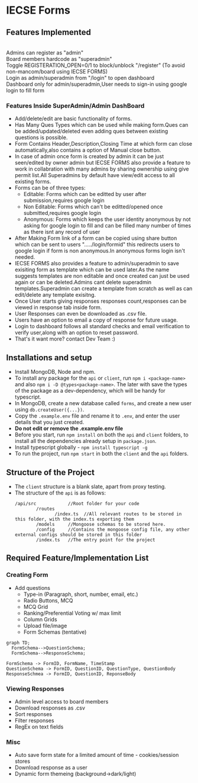# IECSE Forms

## Features Implemented
<br>Admins can register as "admin"
<br>Board members hardcode as "superadmin"
<br>Toggle REGISTERATION_OPEN=0/1 to block/unblock "/register" (To avoid non-mancom/board using IECSE FORMS)
<br>Login as admin/superadmin from "/login" to open dashboard
<br>Dashboard only for admin/superadmin,User needs to sign-in using google login to fill form

### Features Inside SuperAdmin/Admin DashBoard

- Add/delete/edit are basic functionality of forms.
- Has Many Ques Types which can be used while making form.Ques can be added/updated/deleted even adding ques between existing questions is possible. 
- Form Contains Header,Description,Closing Time at which form can close automatically,also contains a option of Manual close button.
- In case of admin once form is created by admin it can be just seen/edited by owner admin but IECSE FORMS also provide a feature to work in collabration with many admins by sharing ownership using give permit list.All Superadmins by default have view/edit access to all existing forms.  
- Forms can be of three types: 
    - Editable: Forms which can be editted by user after submission,requires google login
    - Non Editable: Forms which can't be editted/opened once submitted,requires google login
    - Anonymous: Forms which keeps the user identity anonymous by not asking for google login to fill and can be filled many number of times as there isnt any record of user
- After Making Form link of a form can be copied using share button which can be sent to users "...../login/formid" this redirects users to google login if form is non anonymous.In anonymous forms login isn't needed.
- IECSE FORMS also provides a feature to admin/superadmin to save exisiting form as template which can be used later.As the name suggests templates are non editable and once created can just be used again or can be deleted.Admins cant delete superadmin templates.Superadmin can create a template from scratch as well as can edit/delete any template exisitng.
- Once User starts giving responses responses count,responses can be viewed in response tab inside form.
- User Responses can even be downloaded as .csv file.
- Users have an option to email a copy of response for future usage.
- Login to dashboard follows all standard checks and email verification to verify user,along with an option to reset password.
- That's it want more? contact Dev Team :)

## Installations and setup
- Install MongoDB, Node and npm. 
- To install any package for the `api` or `client`, run `npm i <package-name>` and also `npm i -D @types<package-name>`. The later with save the types of the package as a dev-dependency, which will be handy for typescript. 
- In MongoDB, create a new database called `forms`, and create a new user using `db.createUser({...})`.
- Copy the `.example.env` file and rename it to `.env`, and enter the user details that you just created.
- **Do not edit or remove the .example.env file**  
- Before you start, run `npm install` on both the `api` and `client` folders, to install all the dependencies already setup in `package.json`.
- Install typescript globally - `npm install typescript -g`
- To run the project, run `npm start` in both the `client` and the `api` folders.

## Structure of the Project
- The `client` structure is a blank slate, apart from proxy testing. 
- The structure of the `api` is as follows:
    ```
    /api/src            //Root folder for your code
            /routes
                   /index.ts  //All relevant routes to be stored in this folder, with the index.ts exporting them 
            /models     //Mongoose schemas to be stored here. 
            /config     //Contains the mongoose config file, any other external configs should be stored in this folder
            /index.ts   //The entry point for the project
    ```

## Required Feature/Implementation List

### Creating Form

- Add questions 
  - Type-in (Paragraph, short, number, email, etc.)
  - Radio Buttons, MCQ
  - MCQ Grid
  - Ranking/Preferential Voting w/ max limit
  - Column Grids
  - Upload file/image
  - Form Schemas (tentative)

```mermaid
graph TD;
  FormSchema-->QuestionSchema;
  FormSchema-->ResponseSchema;
```

```
FormSchema -> FormID, FormName, TimeStamp
QuestionSchema -> FormID, QuestionID, QuestionType, QuestionBody
ResponseSchmea -> FormID, QuestionID, ReponseBody
```


### Viewing Responses

- Admin level access to board members
- Download responses as .csv
- Sort responses
- Filter responses
- RegEx on text fields 

### Misc
- Auto save form state for a limited amount of time - cookies/session stores
- Download response as a user
- Dynamic form themeing (background->dark/light)